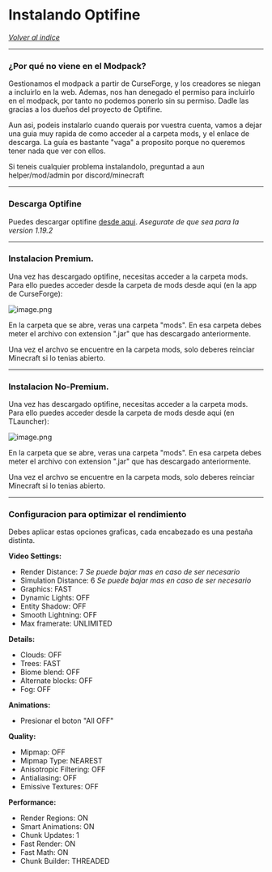 # Instalando Optifine

[*Volver al indice*](https://github.com/rudahee/SE-Guides/blob/main/Indice.md)

---

### ¿Por qué no viene en el Modpack?

Gestionamos el modpack a partir de CurseForge, y los creadores se niegan a incluirlo en la web. Ademas, nos han denegado el permiso para incluirlo en el modpack, por tanto no podemos ponerlo sin su permiso. Dadle las gracias a los dueños del proyecto de Optifine.

Aun asi, podeis instalarlo cuando querais por vuestra cuenta, vamos a dejar una guia muy rapida de como acceder al a carpeta mods, y el enlace de descarga. La guía es bastante "vaga" a proposito porque no queremos tener nada que ver con ellos.

Si teneis cualquier problema instalandolo, preguntad a aun helper/mod/admin por discord/minecraft


---

### Descarga Optifine

Puedes descargar optifine [desde aqui](https://www.optifine.net/downloads). *Asegurate de que sea para la version 1.19.2*


----

### Instalacion Premium.

Una vez has descargado optifine, necesitas acceder a la carpeta mods. Para ello puedes acceder desde la carpeta de mods desde aqui (en la app de CurseForge):

![image.png](https://imgur.com/sdG600N.png)

En la carpeta que se abre, veras una carpeta "mods". En esa carpeta debes meter el archivo con extension ".jar" que has descargado anteriormente.

Una vez el archvo se encuentre en la carpeta mods, solo deberes reinciar Minecraft si lo tenias abierto.

-----

### Instalacion No-Premium.

Una vez has descargado optifine, necesitas acceder a la carpeta mods. Para ello puedes acceder desde la carpeta de mods desde aqui (en TLauncher):

![image.png](https://imgur.com/4mohkHQ.png)

En la carpeta que se abre, veras una carpeta "mods". En esa carpeta debes meter el archivo con extension ".jar" que has descargado anteriormente.

Una vez el archvo se encuentre en la carpeta mods, solo deberes reinciar Minecraft si lo tenias abierto.

-----

### Configuracion para optimizar el rendimiento

Debes aplicar estas opciones graficas, cada encabezado es una pestaña distinta.

**Video Settings:** 
- Render Distance: 7    *Se puede bajar mas en caso de ser necesario*
- Simulation Distance: 6   *Se puede bajar mas en caso de ser necesario*
- Graphics: FAST
- Dynamic Lights: OFF
- Entity Shadow: OFF
- Smooth Lightning: OFF
- Max framerate: UNLIMITED

**Details:**
- Clouds: OFF
- Trees: FAST
- Biome blend: OFF
- Alternate blocks: OFF
- Fog: OFF

**Animations:**
- Presionar el boton "All OFF"

**Quality:**
- Mipmap: OFF
- Mipmap Type: NEAREST
- Anisotropic Filtering: OFF
- Antialiasing: OFF
- Emissive Textures: OFF

**Performance:**
- Render Regions: ON
- Smart Animations: ON
- Chunk Updates: 1
- Fast Render: ON
- Fast Math: ON
- Chunk Builder: THREADED
